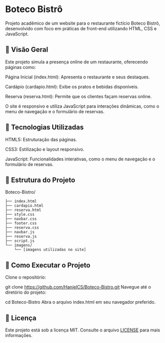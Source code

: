 # Boteco Bistrô

Projeto acadêmico de um website para o restaurante fictício Boteco Bistrô, desenvolvido com foco em práticas de front-end utilizando HTML, CSS e JavaScript.

## 📌 Visão Geral
Este projeto simula a presença online de um restaurante, oferecendo páginas como:

Página Inicial (index.html): Apresenta o restaurante e seus destaques.

Cardápio (cardapio.html): Exibe os pratos e bebidas disponíveis.

Reserva (reserva.html): Permite que os clientes façam reservas online.

O site é responsivo e utiliza JavaScript para interações dinâmicas, como o menu de navegação e o formulário de reservas.

## 🚀 Tecnologias Utilizadas
HTML5: Estruturação das páginas.

CSS3: Estilização e layout responsivo.

JavaScript: Funcionalidades interativas, como o menu de navegação e o formulário de reservas.

## 📁 Estrutura do Projeto


Boteco-Bistro/

    ├── index.html
    ├── cardapio.html
    ├── reserva.html
    ├── style.css
    ├── navbar.css
    ├── footer.css
    ├── reserva.css
    ├── navbar.js
    ├── reserva.js
    ├── script.js
    └── imagens/
        └── [imagens utilizadas no site]


## 🔧 Como Executar o Projeto
Clone o repositório:

git clone https://github.com/HanielCS/Boteco-Bistro.git
Navegue até o diretório do projeto:

cd Boteco-Bistro
Abra o arquivo index.html em seu navegador preferido.

## 📄 Licença
Este projeto está sob a licença MIT. Consulte o arquivo [LICENSE](https://github.com/HanielCS/Boteco-Bistro/blob/main/LICENSE) para mais informações.
